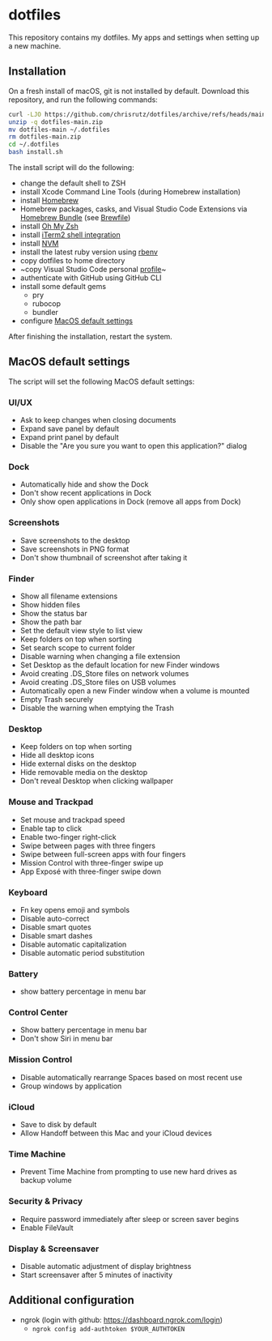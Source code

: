 # dotfiles

This repository contains my dotfiles. My apps and settings when setting up a new machine.

## Installation

On a fresh install of macOS, git is not installed by default.
Download this repository, and run the following commands:

```bash
curl -LJO https://github.com/chrisrutz/dotfiles/archive/refs/heads/main.zip
unzip -q dotfiles-main.zip
mv dotfiles-main ~/.dotfiles
rm dotfiles-main.zip
cd ~/.dotfiles
bash install.sh
```

The install script will do the following:

- change the default shell to ZSH
- install Xcode Command Line Tools (during Homebrew installation)
- install [Homebrew](https://brew.sh/)
- Homebrew packages, casks, and Visual Studio Code Extensions via [Homebrew Bundle](https://github.com/Homebrew/homebrew-bundle) (see [Brewfile](Brewfile))
- install [Oh My Zsh](https://ohmyz.sh/)
- install [iTerm2 shell integration](https://iterm2.com/documentation-shell-integration.html)
- install [NVM](https://github.com/nvm-sh/nvm)
- install the latest ruby version using [rbenv](https://rbenv.org/)
- copy dotfiles to home directory
- ~copy Visual Studio Code personal [profile](https://code.visualstudio.com/docs/editor/profiles)~
- authenticate with GitHub using GitHub CLI
- install some default gems
  - pry
  - rubocop
  - bundler
- configure [MacOS default settings](#macos-default-settings)

After finishing the installation, restart the system.

## MacOS default settings

The script will set the following MacOS default settings:

### UI/UX

- Ask to keep changes when closing documents
- Expand save panel by default
- Expand print panel by default
- Disable the "Are you sure you want to open this application?" dialog

### Dock

- Automatically hide and show the Dock
- Don't show recent applications in Dock
- Only show open applications in Dock (remove all apps from Dock)

### Screenshots

- Save screenshots to the desktop
- Save screenshots in PNG format
- Don't show thumbnail of screenshot after taking it

### Finder

- Show all filename extensions
- Show hidden files
- Show the status bar
- Show the path bar
- Set the default view style to list view
- Keep folders on top when sorting
- Set search scope to current folder
- Disable warning when changing a file extension
- Set Desktop as the default location for new Finder windows
- Avoid creating .DS_Store files on network volumes
- Avoid creating .DS_Store files on USB volumes
- Automatically open a new Finder window when a volume is mounted
- Empty Trash securely
- Disable the warning when emptying the Trash

### Desktop

- Keep folders on top when sorting
- Hide all desktop icons
- Hide external disks on the desktop
- Hide removable media on the desktop
- Don't reveal Desktop when clicking wallpaper

### Mouse and Trackpad

- Set mouse and trackpad speed
- Enable tap to click
- Enable two-finger right-click
- Swipe between pages with three fingers
- Swipe between full-screen apps with four fingers
- Mission Control with three-finger swipe up
- App Exposé with three-finger swipe down

### Keyboard

- Fn key opens emoji and symbols
- Disable auto-correct
- Disable smart quotes
- Disable smart dashes
- Disable automatic capitalization
- Disable automatic period substitution

### Battery

- show battery percentage in menu bar

### Control Center

- Show battery percentage in menu bar
- Don't show Siri in menu bar

### Mission Control

- Disable automatically rearrange Spaces based on most recent use
- Group windows by application

### iCloud

- Save to disk by default
- Allow Handoff between this Mac and your iCloud devices

### Time Machine

- Prevent Time Machine from prompting to use new hard drives as backup volume

### Security & Privacy

- Require password immediately after sleep or screen saver begins
- Enable FileVault

### Display & Screensaver

- Disable automatic adjustment of display brightness
- Start screensaver after 5 minutes of inactivity

## Additional configuration

- ngrok (login with github: https://dashboard.ngrok.com/login)
  - `ngrok config add-authtoken $YOUR_AUTHTOKEN`  
